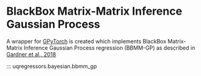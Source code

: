 # BlackBox Matrix-Matrix Inference Gaussian Process 

A wrapper for [GPyTorch](https://docs.gpytorch.ai/en/v1.7.0/examples/02_Scalable_Exact_GPs/#blackbox-matrix-matrix-inference-bbmm) 
is created which implements BlackBox Matrix-Matrix Inference Gaussian Process regression (BBMM-GP) as described in 
[Gardner et al., 2018](https://proceedings.neurips.cc/paper_files/paper/2018/file/27e8e17134dd7083b050476733207ea1-Paper.pdf)

::: uqregressors.bayesian.bbmm_gp